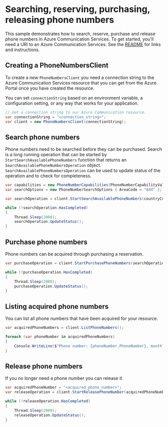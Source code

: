 # Searching, reserving, purchasing, releasing phone numbers

This sample demonstrates how to search, reserve, purchase and release phone numbers in Azure Communication Services.
To get started, you'll need a URI to an Azure Communication Services. See the [README](https://github.com/Azure/azure-sdk-for-net/blob/master/sdk/communication/Azure.Communication.PhoneNumbers/README.md) for links and instructions.

## Creating a PhoneNumbersClient

To create a new `PhoneNumbersClient` you need a connection string to the Azure Communication Services resource that you can get from the Azure Portal once you have created the resource.

You can set `connectionString` based on an environment variable, a configuration setting, or any way that works for your application.

```C# Snippet:CreatePhoneNumbersClient
// Get a connection string to our Azure Communication resource.
var connectionString = "<connection_string>";
var client = new PhoneNumbersClient(connectionString);
```

## Search phone numbers

Phone numbers need to be searched before they can be purchased. Search is a long running operation that can be started by `StartSearchAvailablePhoneNumbers` function that returns an `SearchAvailablePhoneNumbersOperation` object. `SearchAvailablePhoneNumbersOperation` can be used to update status of the operation and to check for completeness.

```C# Snippet:SearchPhoneNumbers
var capabilities = new PhoneNumberCapabilities(PhoneNumberCapabilityValue.Outbound, PhoneNumberCapabilityValue.Outbound);
var searchOptions = new PhoneNumberSearchOptions { AreaCode = "844" };

var searchOperation = client.StartSearchAvailablePhoneNumbers(countryCode, PhoneNumberType.TollFree, PhoneNumberAssignmentType.Application, capabilities, searchOptions);

while (!searchOperation.HasCompleted)
{
    Thread.Sleep(2000);
    searchOperation.UpdateStatus();
}
```

## Purchase phone numbers

Phone numbers can be acquired through purchasing a reservation.

```C# Snippet:StartPurchaseSearch
var purchaseOperation = client.StartPurchasePhoneNumbers(searchOperation.Value.SearchId);

while (!purchaseOperation.HasCompleted)
{
    Thread.Sleep(2000);
    purchaseOperation.UpdateStatus();
}
```

## Listing acquired phone numbers

You can list all phone numbers that have been acquired for your resource.

```C# Snippet:ListAcquiredPhoneNumbers
var acquiredPhoneNumbers = client.ListPhoneNumbers();

foreach (var phoneNumber in acquiredPhoneNumbers)
{
    Console.WriteLine($"Phone number: {phoneNumber.PhoneNumber}, monthly cost: {phoneNumber.Cost}");
}
```

## Release phone numbers

If you no longer need a phone number you can release it.

```C# Snippet:ReleasePhoneNumbers
var acquiredPhoneNumber = "<acquired_phone_number>";
var releaseOperation = client.StartReleasePhoneNumber(acquiredPhoneNumber);

while (!releaseOperation.HasCompleted)
{
    Thread.Sleep(2000);
    releaseOperation.UpdateStatus();
}
```
